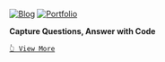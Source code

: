 [![Blog](https://img.shields.io/badge/%F0%9F%9A%80_Blog-github.io-blueviolet?style=for-the-badge&link=https://snoop2head.github.io/)](https://snoop2head.github.io/)
[![Portfolio](https://img.shields.io/badge/%F0%9F%93%84_Portfolio-UP-3E53F0?style=for-the-badge&link=https://github.com/snoop2head/portfolio/blob/master/README.md#snoop2heads-portfolio)](https://github.com/snoop2head/portfolio/blob/master/README.md#snoop2heads-portfolio)

**Capture Questions, Answer with Code**

[`👆 View More`](https://github.com/snoop2head/portfolio/blob/master/README.md#snoop2heads-portfolio) <br>

<!--- Logo Source: https://simpleicons.org/ -->
<!--- Badge Syntax: https://shields.io/ -->
<!-- Reference: https://github.com/cjaewon and https://github.com/codeSTACKr/codeSTACKr -->

